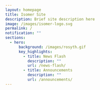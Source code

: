 ```yaml
---
layout: homepage
title: Isomer Site
description: Brief site description here
image: /images/isomer-logo.svg
permalink: /
notification: ""
sections:
  - hero:
      background: /images/rosyth.gif
      key_highlights:
        - title: News Flash
          description: ""
          url: /news-flash/
        - title: Announcements
          description: ""
          url: /announcements/
---
```

